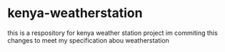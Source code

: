 # kenya-weatherstation
this is a respository for kenya weather station project
im commiting this changes to meet my specification abou weatherstation
